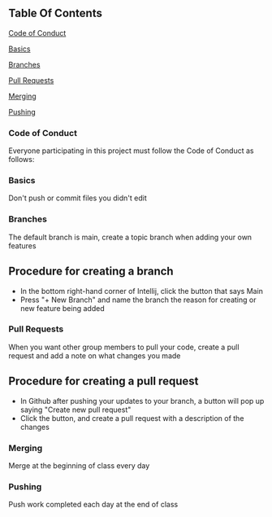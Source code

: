 ## Table Of Contents

[Code of Conduct](#code-of-conduct)

[Basics](#basics)

[Branches](#branches)

[Pull Requests](#pull-requests)

[Merging](#merging)

[Pushing](#pushing)


### Code of Conduct
Everyone participating in this project must follow the Code of Conduct as follows:

### Basics
Don't push or commit files you didn't edit

### Branches
The default branch is main, create a topic branch when adding your own features
## Procedure for creating a branch
* In the bottom right-hand corner of Intellij, click the button that says Main
* Press "+ New Branch" and name the branch the reason for creating or new feature being added

### Pull Requests
When you want other group members to pull your code, create a pull request and add a note on what changes you made
## Procedure for creating a pull request
* In Github after pushing your updates to your branch, a button will pop up saying "Create new pull request"
* Click the button, and create a pull request with a description of the changes

### Merging
Merge at the beginning of class every day

### Pushing
Push work completed each day at the end of class
